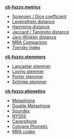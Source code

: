 **[clj-fuzzy.metrics](#metrics)**

* [Sorensen / Dice coefficient](#dice)
* [Levensthein distance](#levensthein)
* [Hamming distance](#hamming)
* [Jaccard / Tanimoto distance](#jaccard)
* [Jaro-Winkler distance](#jaro)
* [MRA Comparison](#mra)
* [Tversky Index](#tversky)

**[clj-fuzzy.stemmers](#stemmers)**

* [Lancaster stemmer](#lancaster)
* [Lovins stemmer](#lovins)
* [Porter stemmer](#porter)
* [Schinke stemmer](#schinke)

**[clj-fuzzy.phonetics](#phonetics)**

* [Metaphone](#metaphone)
* [Double Metaphone](#double_metaphone)
* [Soundex](#soundex)
* [NYSIIS](#nysiis)
* [Caverphone](#caverphone)
* [Cologne Phonetic](#cologne)
* [MRA codex](#mra_codex)
